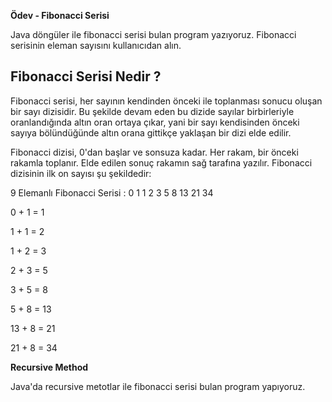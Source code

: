 **Ödev - Fibonacci Serisi**

Java döngüler ile fibonacci serisi bulan program yazıyoruz. Fibonacci serisinin eleman sayısını kullanıcıdan alın.

## Fibonacci Serisi Nedir ?

Fibonacci serisi, her sayının kendinden önceki ile toplanması sonucu oluşan bir sayı dizisidir. Bu şekilde devam eden bu dizide sayılar birbirleriyle oranlandığında altın oran ortaya çıkar, yani bir sayı kendisinden önceki sayıya bölündüğünde altın orana gittikçe yaklaşan bir dizi elde edilir.

Fibonacci dizisi, 0'dan başlar ve sonsuza kadar. Her rakam, bir önceki rakamla toplanır. Elde edilen sonuç rakamın sağ tarafına yazılır. Fibonacci dizisinin ilk on sayısı şu şekildedir:

9 Elemanlı Fibonacci Serisi : 0 1 1 2 3 5 8 13 21 34

0 + 1 = 1

1 + 1 = 2

1 + 2 = 3

2 + 3 = 5

3 + 5 = 8

5 + 8 = 13

13 + 8 = 21

21 + 8 = 34

**Recursive Method**

Java'da recursive metotlar ile fibonacci serisi bulan program yapıyoruz.